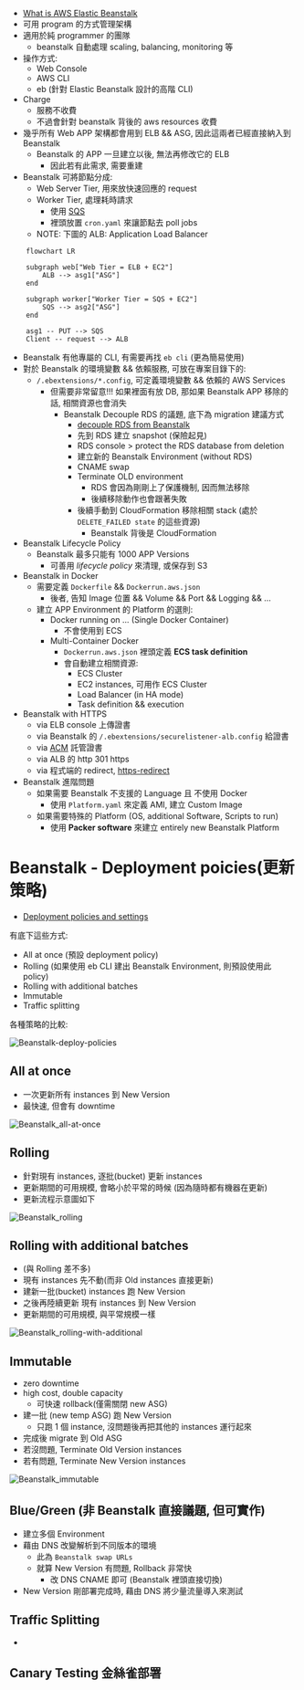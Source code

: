 * [What is AWS Elastic Beanstalk](https://docs.aws.amazon.com/elasticbeanstalk/latest/dg/Welcome.html)
* 可用 program 的方式管理架構
* 適用於純 programmer 的團隊
    - beanstalk 自動處理 scaling, balancing, monitoring 等
* 操作方式:
    - Web Console
    - AWS CLI
    - eb (針對 Elastic Beanstalk 設計的高階 CLI)
* Charge
    - 服務不收費
    - 不過會針對 beanstalk 背後的 aws resources 收費
* 幾乎所有 Web APP 架構都會用到 ELB && ASG, 因此這兩者已經直接納入到 Beanstalk
    - Beanstalk 的 APP 一旦建立以後, 無法再修改它的 ELB
        - 因此若有此需求, 需要重建
* Beanstalk 可將節點分成:
    - Web Server Tier, 用來放快速回應的 request
    - Worker Tier, 處理耗時請求
        - 使用 [SQS](./cert-SAA_C02.md#sqs-sns-kinesis-activemq)
        - 裡頭放置 `cron.yaml` 來讓節點去 poll jobs
    - NOTE: 下圖的 ALB: Application Load Balancer
    

```mermaid
    flowchart LR

    subgraph web["Web Tier = ELB + EC2"]
        ALB --> asg1["ASG"]
    end

    subgraph worker["Worker Tier = SQS + EC2"]
        SQS --> asg2["ASG"]
    end

    asg1 -- PUT --> SQS
    Client -- request --> ALB
```

* Beanstalk 有他專屬的 CLI, 有需要再找 `eb cli` (更為簡易使用)
* 對於 Beanstalk 的環境變數 && 依賴服務, 可放在專案目錄下的:
    - `/.ebextensions/*.config`, 可定義環境變數 && 依賴的 AWS Services
        - 但需要非常留意!!! 如果裡面有放 DB, 那如果 Beanstalk APP 移除的話, 相關資源也會消失
            - Beanstalk Decouple RDS 的議題, 底下為 migration 建議方式
                - [decouple RDS from Beanstalk](https://aws.amazon.com/premiumsupport/knowledge-center/decouple-rds-from-beanstalk/)
                - 先到 RDS 建立 snapshot (保險起見)
                - RDS console > protect the RDS database from deletion
                - 建立新的 Beanstalk Environment (without RDS)
                - CNAME swap
                - Terminate OLD environment
                    - RDS 會因為剛剛上了保護機制, 因而無法移除
                    - 後續移除動作也會跟著失敗
                - 後續手動到 CloudFormation 移除相關 stack (處於 `DELETE_FAILED state` 的這些資源)
                    - Beanstalk 背後是 CloudFormation
* Beanstalk Lifecycle Policy
    - Beanstalk 最多只能有 1000 APP Versions
        - 可善用 *lifecycle policy* 來清理, 或保存到 S3
* Beanstalk in Docker
    - 需要定義 `Dockerfile` && `Dockerrun.aws.json`
        - 後者, 告知 Image 位置 && Volume && Port && Logging && ...
    - 建立 APP Environment 的 Platform 的選則:
        - Docker running on ... (Single Docker Container)
            - 不會使用到 ECS
        - Multi-Container Docker
            - `Dockerrun.aws.json` 裡頭定義 **ECS task definition**
            - 會自動建立相關資源:
                - ECS Cluster
                - EC2 instances, 可用作 ECS Cluster
                - Load Balancer (in HA mode)
                - Task definition && execution
* Beanstalk with HTTPS
    - via ELB console 上傳證書
    - via Beanstalk 的 `/.ebextensions/securelistener-alb.config` 給證書
    - via [ACM](https://aws.amazon.com/certificate-manager/?nc1=h_ls) 託管證書
    - via ALB 的 http 301 https
    - via 程式端的 redirect, [https-redirect](https://github.com/awsdocs/elastic-beanstalk-samples/tree/main/configuration-files/aws-provided/security-configuration/https-redirect)
* Beanstalk 進階問題
    - 如果需要 Beanstalk 不支援的 Language 且 不使用 Docker
        - 使用 `Platform.yaml` 來定義 AMI, 建立 Custom Image
    - 如果需要特殊的 Platform (OS, additional Software, Scripts to run)
        - 使用 **Packer software** 來建立 entirely new Beanstalk Platform


# Beanstalk - Deployment poicies(更新策略)

- [Deployment policies and settings](https://docs.aws.amazon.com/elasticbeanstalk/latest/dg/using-features.rolling-version-deploy.html)

有底下這些方式:

- All at once (預設 deployment policy)
- Rolling (如果使用 eb CLI 建出 Beanstalk Environment, 則預設使用此 policy)
- Rolling with additional batches
- Immutable
- Traffic splitting

各種策略的比較:

![Beanstalk-deploy-policies](./img/Beanstalk-deploy-policies.png)


## All at once

* 一次更新所有 instances 到 New Version
* 最快速, 但會有 downtime

![Beanstalk_all-at-once](./img/beanstalk_all-at-once.png)


## Rolling

* 針對現有 instances, 逐批(bucket) 更新 instances
* 更新期間的可用規模, 會略小於平常的時候 (因為隨時都有機器在更新)
* 更新流程示意圖如下

![Beanstalk_rolling](./img/beanstalk_rolling.png)


## Rolling with additional batches

* (與 Rolling 差不多)
* 現有 instances 先不動(而非 Old instances 直接更新)
* 建新一批(bucket) instances 跑 New Version
* 之後再陸續更新 現有 instances 到 New Version
* 更新期間的可用規模, 與平常規模一樣

![Beanstalk_rolling-with-additional](./img/beanstalk_rolling-with-additional-batches.png)


## Immutable

* zero downtime
* high cost, double capacity
    - 可快速 rollback(僅需關閉 new ASG)
* 建一批 (new temp ASG) 跑 New Version
    - 只跑 1 個 instance, 沒問題後再把其他的 instances 運行起來
* 完成後 migrate 到 Old ASG
* 若沒問題, Terminate Old Version instances
* 若有問題, Terminate New Version instances

![Beanstalk_immutable](./img/beanstallk_immutable.png)


## Blue/Green (非 Beanstalk 直接議題, 但可實作)

* 建立多個 Environment
* 藉由 DNS 改變解析到不同版本的環境
    - 此為 `Beanstalk swap URLs`
    - 就算 New Version 有問題, Rollback 非常快
        - 改 DNS CNAME 即可 (Beanstalk 裡頭直接切換)
* New Version 剛部署完成時, 藉由 DNS 將少量流量導入來測試


## Traffic Splitting

- 


## Canary Testing 金絲雀部署
